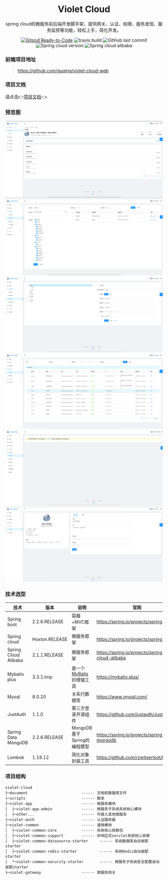 <h1 align="center">Violet Cloud</h1>
<div align="center">
spring cloud的微服务前后端开发脚手架，提供网关、认证、权限、服务发现、服务监控等功能，轻松上手，简化开发。
</div>

<div align="center">

<a href="https://gitpod.io/#https://github.com/guqing/violet-cloud">![Gitpod Ready-to-Code](https://img.shields.io/badge/Gitpod-Ready--to--Code-blue?logo=gitpod)</a>
![travis build](https://api.travis-ci.org/guqing/violet-cloud.svg?branch=master&status=started)
![GitHub last commit](https://img.shields.io/github/last-commit/guqing/violet-cloud)
![Spring cloud version](https://img.shields.io/badge/spring%20cloud-Hoxton.RELEASE-orange)
![Spring cloud alibaba](https://img.shields.io/badge/spring%20cloud%20alibaba-2.1.1.RELEASE-ff69b4)
</div>

### 前端项目地址
> https://github.com/guqing/violet-cloud-web

### 项目文档

请点击👉[项目文档](./documents/docs/README.md)👈

### 预览图

![Workplace](documents/screenshot/workplace.png)
![RoleList](documents/screenshot/role_list.png)
![MenuList](documents/screenshot/menu_list.png)
![ActiveLog](documents/screenshot/active_log.png)
![GatewayUser](documents/screenshot/gateway_user.png)
![Profile](documents/screenshot/profile.png)


### 技术选型
| 技术                 | 版本           | 说明                                                         | 官网                                            |
| -------------------- | -------------- | ------------------------------------------------------------ | ----------------------------------------------- |
| Spring boot          | 2.2.6.RELEASE  | 容器+MVC框架                                                 | https://spring.io/projects/spring-boot          |
| Spring cloud         | Hoxton.RELEASE | 微服务框架                                                   | https://spring.io/projects/spring-cloud         |
| Spring Cloud Alibaba | 2.1.1.RELEASE  | 微服务框架                                                   | https://spring.io/projects/spring-cloud-alibaba |
| Mybatis plus         | 3.3.1.tmp      | 是一个 [MyBatis](http://www.mybatis.org/mybatis-3/) 的增强工具 | https://mybatis.plus/                           |
| Mysql                | 8.0.20         | 关系行数据库                                                 | https://www.mysql.com/                          |
| JustAuth             | 1.1.0          | 第三方登录开源组件                                           | https://github.com/justauth/JustAuth            |
| Spring Data MongoDB  | 2.2.6.RELEASE  | MongoDB基于Spring的编程模型                                  | https://spring.io/projects/spring-data-mongodb  |
| Lombok               | 1.18.12        | 简化对象封装工具                                             | https://github.com/rzwitserloot/lombok   

### 项目结构
```
violet-cloud
├─document                        ------ 文档和数据库文件
├─scripts                         ------ 脚本
├─violet-app                      ------ 微服务模块
│  ├─violet-app-admin             ------ 微服务子系统系统核心模块
│  ├─other...           		  ------ 可接入其他微服务
├─violet-auth                     ------ 认证服务器
├─violet-common                   ------ 通用模块
│  ├─violet-common-core           ------ 系统核心依赖包
│  ├─violet-common-support        ------ 非响应式servlet系统核心依赖
│  ├─violet-common-datasource-starter     ------ 系统数据库自动装配starter
│  ├─violet-common-redis-starter          ------ 系统Redis自动装配starter
│  └─violet-common-security-starter       ------ 微服务子系统安全配置自动装配starter
├─violet-gateway                  ------ 微服务网关
```

